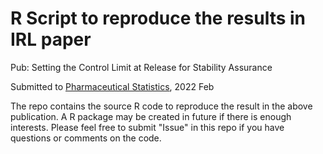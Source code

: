 # R Script to reproduce the results in IRL paper

Pub: Setting the Control Limit at Release for Stability Assurance

Submitted to [Pharmaceutical Statistics](https://onlinelibrary.wiley.com/journal/15391612), 2022 Feb

The repo contains the source R code to reproduce the result in the above publication.
A R package may be created in future if there is enough interests. 
Please feel free to submit "Issue" in this repo if you have questions or comments on the code.
